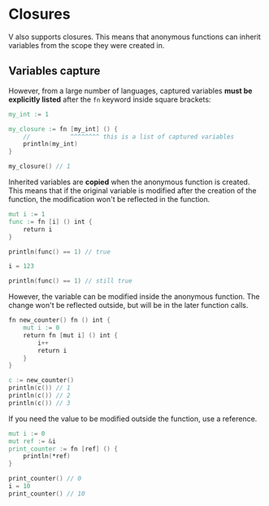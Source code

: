 # Closures

V also supports closures.
This means that anonymous functions can inherit variables from the scope they were created in.

## Variables capture

However, from a large number of languages, captured variables **must be explicitly listed** after
the `fn` keyword inside square brackets:

```v play
my_int := 1

my_closure := fn [my_int] () {
	//           ^^^^^^^^ this is a list of captured variables
	println(my_int)
}

my_closure() // 1
```

Inherited variables are **copied** when the anonymous function is created.
This means that if the original variable is modified after the creation of the function,
the modification won't be reflected in the function.

```v play
mut i := 1
func := fn [i] () int {
	return i
}

println(func() == 1) // true

i = 123

println(func() == 1) // still true
```

However, the variable can be modified inside the anonymous function.
The change won't be reflected outside, but will be in the later function calls.

```v play
fn new_counter() fn () int {
	mut i := 0
	return fn [mut i] () int {
		i++
		return i
	}
}

c := new_counter()
println(c()) // 1
println(c()) // 2
println(c()) // 3
```

If you need the value to be modified outside the function, use a reference.

```v play
mut i := 0
mut ref := &i
print_counter := fn [ref] () {
	println(*ref)
}

print_counter() // 0
i = 10
print_counter() // 10
```
